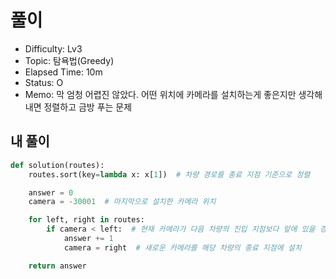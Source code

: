 # 풀이
- Difficulty:  Lv3
- Topic:  탐욕법(Greedy)
- Elapsed Time:  10m
- Status:  O
- Memo:  막 엄청 어렵진 않았다. 어떤 위치에 카메라를 설치하는게 좋은지만 생각해내면 정렬하고 금방 푸는 문제

## 내 풀이
```py
def solution(routes):
    routes.sort(key=lambda x: x[1])  # 차량 경로를 종료 지점 기준으로 정렬

    answer = 0
    camera = -30001  # 마지막으로 설치한 카메라 위치

    for left, right in routes:
        if camera < left:  # 현재 카메라가 다음 차량의 진입 지점보다 앞에 있을 경우
            answer += 1
            camera = right  # 새로운 카메라를 해당 차량의 종료 지점에 설치

    return answer
```